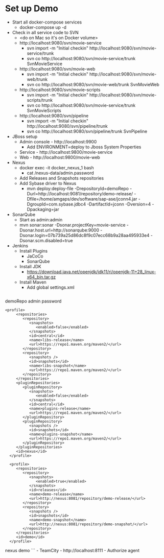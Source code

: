 # Set up Demo

- Start all docker-compose services
  - docker-compose up -d 
- Check in all service code to SVN
  - <do on Mac so it's on Docker volume>
  - http://localhost:9080/svn/movie-service
    - svn import -m "Initial checkin" http://localhost:9080/svn/movie-service/trunk
    - svn co http://localhost:9080/svn/movie-service/trunk SvnMovieService
  - http://localhost:9080/svn/movie-web
    - svn import -m "Initial checkin" http://localhost:9080/svn/movie-web/trunk
    - svn co http://localhost:9080/svn/movie-web/trunk SvnMovieWeb
  - http://localhost:9080/svn/movie-scripts
    - svn import -m "Initial checkin" http://localhost:9080/svn/movie-scripts/trunk
    - svn co http://localhost:9080/svn/movie-service/trunk SvnMovieScripts
  - http://localhost:9080/svn/pipeline
    - svn import -m "Initial checkin" http://localhost:9080/svn/pipeline/trunk
    - svn co http://localhost:9080/svn/pipeline/trunk SvnPipeline
- JBoss setup
  - Admin console - http://localhost:9900
    - Add ENVIRONMENT=deploy to Jboss System Properties
  - Service - http://localhost:9800/movie-service
  - Web - http://localhost:9800/movie-web
- Nexus
  - docker exec -it docker_nexus_1 bash 
    - cat /nexus-data/admin.password
  - Add Releases and Snapshots repositories
  - Add Sybase driver to Nexus
    - mvn deploy:deploy-file -DrepositoryId=demoRepo -Durl=http://localhost:9081/repository/demo-release/ -Dfile=/home/amgaps/dev/software/sap-ase/jconn4.jar -DgroupId=com.sybase.jdbc4 -DartifactId=jconn -Dversion=4 -Dpackaging=jar
- SonarQube
  - Start as admin:admin
  - mvn sonar:sonar -Dsonar.projectKey=movie-service -Dsonar.host.url=http://sonarqube:9000 -Dsonar.login=07b739a25d86dc8f9c07ecc68b9a28aa495933e4 -Dsonar.scm.disabled=true
- Jenkins
  - Install Plugins
    - JaCoCo
    - SonarQube
  - Install JDK
    - https://download.java.net/openjdk/jdk11/ri/openjdk-11+28_linux-x64_bin.tar.gz
  - Install Maven
    - Add global settings.xml
  ```xml
<?xml version="1.0" encoding="UTF-8"?>
<settings xmlns="http://maven.apache.org/SETTINGS/1.0.0"
xmlns:xsi="http://www.w3.org/2001/XMLSchema-instance"
xsi:schemaLocation="http://maven.apache.org/SETTINGS/1.0.0 http://maven.apache.org/xsd/settings-1.0.0.xsd">
  <servers>
    <server>
      <id>demoRepo</id>
      <username>admin</username>
      <password>password</password>
    </server>
  </servers>

  <!-- mirrors
   | This is a list of mirrors to be used in downloading artifacts from remote repositories.
   |
   | It works like this: a POM may declare a repository to use in resolving certain artifacts.
   | However, this repository may have problems with heavy traffic at times, so people have mirrored
   | it to several places.
   |
   | That repository definition will have a unique id, so we can create a mirror reference for that
   | repository, to be used as an alternate download site. The mirror site will be the preferred
   | server for that repository.
   |-->
  <mirrors>
    <!-- mirror
     | Specifies a repository mirror site to use instead of a given repository. The repository that
     | this mirror serves has an ID that matches the mirrorOf element of this mirror. IDs are used
     | for inheritance and direct lookup purposes, and must be unique across the set of mirrors.
     |
    <mirror>
      <id>mirrorId</id>
      <mirrorOf>repositoryId</mirrorOf>
      <name>Human Readable Name for this Mirror.</name>
      <url>http://my.repository.com/repo/path</url>
    </mirror>
     -->
  </mirrors>

  <profiles>

    <profile>
         <repositories>
            <repository>
               <snapshots>
                  <enabled>false</enabled>
               </snapshots>
               <id>central</id>
               <name>libs-release</name>
               <url>https://repo1.maven.org/maven2/</url>
            </repository>
            <repository>
               <snapshots />
               <id>snapshots</id>
               <name>libs-snapshot</name>
               <url>https://repo1.maven.org/maven2/</url>
            </repository>
         </repositories>
         <pluginRepositories>
            <pluginRepository>
               <snapshots>
                  <enabled>false</enabled>
               </snapshots>
               <id>central</id>
               <name>plugins-release</name>
               <url>https://repo1.maven.org/maven2/</url>
            </pluginRepository>
            <pluginRepository>
               <snapshots />
               <id>snapshots</id>
               <name>plugins-snapshot</name>
               <url>https://repo1.maven.org/maven2/</url>
            </pluginRepository>
         </pluginRepositories>
         <id>nexus</id>
      </profile>
      
      <profile>
         <repositories>
            <repository>
               <snapshots>
                  <enabled>true</enabled>
               </snapshots>
               <id>releases</id>
               <name>demo-release</name>
               <url>http://nexus:8081/repository/demo-release/</url>
            </repository>
            <repository>
               <snapshots />
               <id>snapshots</id>
               <name>demo-snapshot</name>
               <url>http://nexus:8081/repository/demo-snapshot/</url>
            </repository>
         </repositories>
         <id>demo</id>
      </profile>

  </profiles>

  <activeProfiles>
    <activeProfile>nexus</activeProfile>
    <activeProfile>demo</activeProfile>
  </activeProfiles>

</settings>
```
- TeamCity
  - http://localhost:8111
  - Authorize agent

